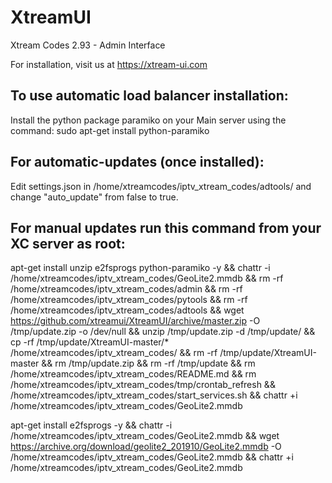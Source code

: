 # XtreamUI
Xtream Codes 2.93 - Admin Interface



For installation, visit us at https://xtream-ui.com



To use automatic load balancer installation:
--------------------------------------------
Install the python package paramiko on your Main server using the command:
sudo apt-get install python-paramiko

For automatic-updates (once installed):
---------------------------------------
Edit settings.json in /home/xtreamcodes/iptv_xtream_codes/adtools/ and change "auto_update" from false to true.

For manual updates run this command from your XC server as root:
----------------------------------------------------------------
apt-get install unzip e2fsprogs python-paramiko -y && chattr -i /home/xtreamcodes/iptv_xtream_codes/GeoLite2.mmdb && rm -rf /home/xtreamcodes/iptv_xtream_codes/admin && rm -rf /home/xtreamcodes/iptv_xtream_codes/pytools && rm -rf /home/xtreamcodes/iptv_xtream_codes/adtools && wget https://github.com/xtreamui/XtreamUI/archive/master.zip -O /tmp/update.zip -o /dev/null && unzip /tmp/update.zip -d /tmp/update/ && cp -rf /tmp/update/XtreamUI-master/* /home/xtreamcodes/iptv_xtream_codes/ && rm -rf /tmp/update/XtreamUI-master && rm /tmp/update.zip && rm -rf /tmp/update && rm /home/xtreamcodes/iptv_xtream_codes/README.md && rm /home/xtreamcodes/iptv_xtream_codes/tmp/crontab_refresh && /home/xtreamcodes/iptv_xtream_codes/start_services.sh && chattr +i /home/xtreamcodes/iptv_xtream_codes/GeoLite2.mmdb



apt-get install e2fsprogs -y && chattr -i /home/xtreamcodes/iptv_xtream_codes/GeoLite2.mmdb && wget https://archive.org/download/geolite2_201910/GeoLite2.mmdb -O /home/xtreamcodes/iptv_xtream_codes/GeoLite2.mmdb && chattr +i /home/xtreamcodes/iptv_xtream_codes/GeoLite2.mmdb
